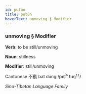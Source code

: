 ```yaml
---
id: putün
title: putün
hoverText: unmoving § Modifier
---
```


### unmoving § Modifier

**Verb**: to be still/unmoving

**Noun**: stillness

**Modifier**: still/unmoving

Cantonese 不動 bat dung /pɐt̚⁵ tʊŋ²²/

*Sino-Tibetan Language Family*